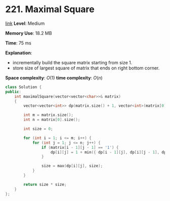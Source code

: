 # 221. Maximal Square

[link](https://leetcode.com/problems/maximal-square/)
**Level**: Medium

**Memory Use**: 18.2 MB

**Time**: 75 ms

**Explanation**:

- incrementally build the square matrix starting from size 1.
- store size of largest square of matrix that ends on right bottom corner.

**Space complexity**: $O(1)$
**time complexity**: $O(n)$

```cpp
class Solution {
public:
    int maximalSquare(vector<vector<char>>& matrix)
    {
        vector<vector<int>> dp(matrix.size() + 1, vector<int>(matrix[0].size() + 1, 0));

        int m = matrix.size();
        int n = matrix[0].size();

        int size = 0;

        for (int i = 1; i <= m; i++) {
            for (int j = 1; j <= n; j++) {
                if (matrix[i - 1][j - 1] == '1') {
                    dp[i][j] = 1 + min({ dp[i - 1][j], dp[i][j - 1], dp[i - 1][j - 1] }, [](char a, char b) { return a < b; });
                }

                size = max(dp[i][j], size);
            }
        }

        return size * size;
    }
};

```
